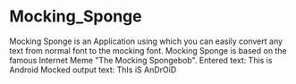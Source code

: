 # Mocking_Sponge
Mocking Sponge is an Application using which you can easily convert any text from normal font to the mocking font.
Mocking Sponge is based on the famous Internet Meme "The Mocking Spongebob".
Entered text: This is Android
Mocked output text: ThIs iS AnDrOiD
